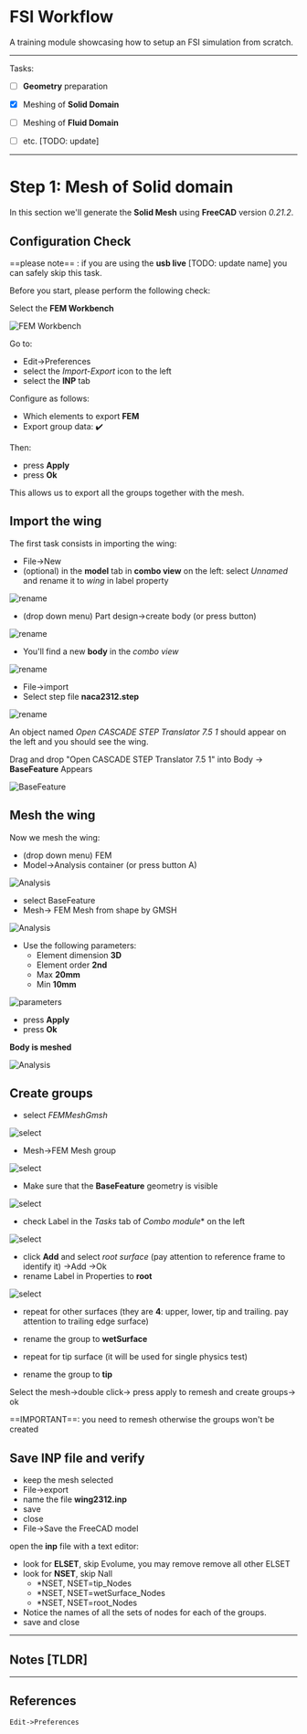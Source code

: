 # FSI Workflow

A training module showcasing how to setup an FSI simulation from scratch.


---


Tasks:

 - [ ] **Geometry** preparation
 - [x] Meshing of **Solid Domain**
 - [ ] Meshing of **Fluid Domain** 
 - [ ] etc. [TODO: update]
 
 

 ---
 
 # Step 1: Mesh of Solid domain
 
 In this section we'll generate the **Solid Mesh** using **FreeCAD** version *0.21.2*.
 
 
 ## Configuration Check 
 
 
 ==please note== : if you are using the **usb live** [TODO: update name] you can safely skip this task.
 
 Before you start, please perform the following check:
 
 Select the **FEM Workbench**
 
 ![FEM Workbench](./images/FEM_WB.png)
 
 
 Go to:
 
 - Edit->Preferences
 - select the *Import-Export* icon to the left
 - select the **INP** tab

Configure as follows:

- Which elements to export **FEM**
- Export group data:  :heavy_check_mark:

Then:

 - press **Apply**
 - press **Ok** 

This allows us to export all the groups together with the mesh.
 
 
 ## Import the wing
 
 The first task consists in importing the wing:
 
 - File->New
 - (optional) in the **model** tab in **combo view** on the left: select *Unnamed* and rename it to *wing* in label property
 
 ![rename](./images/PD_rename.png)
 
 - (drop down menu) Part design->create body (or press button)

 ![rename](./images/PD_new.png)
 
 - You'll find a new **body** in the *combo view*
 
 ![rename](./images/PD_body.png)
 

 - File->import
 - Select step file **naca2312.step**

 ![rename](./images/PD_import.png)


An object named *Open CASCADE STEP Translator 7.5 1* should appear on the left and you should see the wing.

Drag and drop "Open CASCADE STEP Translator 7.5 1" into Body -> **BaseFeature** Appears

![BaseFeature](./images/PD_BF.png)

## Mesh the wing

Now we mesh the wing:

 - (drop down menu) FEM
 - Model->Analysis container (or press button A)

![Analysis](./images/FEM_Analysis.png)
 
- select BaseFeature 
- Mesh-> FEM Mesh from shape by GMSH

![Analysis](./images/FEM_Mesh01.png)

 - Use the following parameters:
     - Element dimension **3D**
     - Element order **2nd**
     - Max **20mm**
     - Min **10mm** 

![parameters](./images/FEM_Mesh02.png)


 - press **Apply**
 - press **Ok**


**Body is meshed**

![Analysis](./images/FEM_Mesh03.png)


## Create groups

- select *FEMMeshGmsh*

![select](./images/Groups01.png)

 - Mesh->FEM Mesh group
 
![select](./images/Groups02.png)

 - Make sure that the **BaseFeature** geometry is visible
 
![select](./images/Groups03.png)
 
 - check Label in the *Tasks* tab of *Combo module** on the left
 
![select](./images/Groups04.png)
 
 - click **Add** and select *root surface* (pay attention to reference frame to identify it) ->Add ->Ok
 - rename Label in Properties to **root**

![select](./images/Groups05.png)

 - repeat for other surfaces (they are **4**: upper, lower, tip and trailing. pay attention to trailing edge surface)
 - rename the group to **wetSurface**

 - repeat for tip surface (it will be used for single physics test)
 - rename the group to **tip**

Select the mesh->double click-> press apply to remesh and create groups-> ok

==IMPORTANT==: you need to remesh otherwise the groups won't be created

## Save INP file and verify

 - keep the mesh selected
 - File->export 
 - name the file  **wing2312.inp**
 - save
 - close
 - File->Save the FreeCAD model

open the **inp** file with a text editor:


 - look for **ELSET**, skip Evolume, you may remove remove all other ELSET
 - look for **NSET**, skip Nall
     - *NSET, NSET=tip_Nodes 
     - *NSET, NSET=wetSurface_Nodes
     - *NSET, NSET=root_Nodes
- Notice the names of all the sets of nodes for each of the groups.
- save and close

 ---
 
 ## Notes [TLDR]
 
 
 ---
 
 ## References
 
 ```
Edit->Preferences
```
